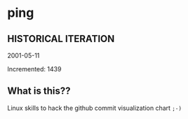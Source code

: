 # ping

## HISTORICAL ITERATION
2001-05-11

Incremented: 1439

## What is this?? 
Linux skills to hack the github commit visualization chart `;-)`
